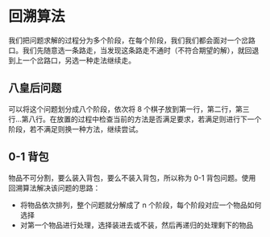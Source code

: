 # 回溯算法

我们把问题求解的过程分为多个阶段，在每个阶段，我们我们都会面对一个岔路口。我们先随意选一条路走，当发现这条路走不通时（不符合期望的解），就回退到上一个岔路口，另选一种走法继续走。

## 八皇后问题

可以将这个问题划分成八个阶段，依次将 8 个棋子放到第一行，第二行，第三行...第八行。在放置的过程中检查当前的方法是否满足要求，若满足则进行下一个阶段，若不满足则换一种方法，继续尝试。

## 0-1 背包

物品不可分割，要么装入背包，要么不装入背包，所以称为 0-1 背包问题。使用回溯算法解决该问题的思路：

- 将物品依次排列，整个问题就分解成了 n 个阶段，每个阶段对应一个物品如何选择
- 对第一个物品进行处理，选择装进去或不装，然后再递归的处理剩下的物品

